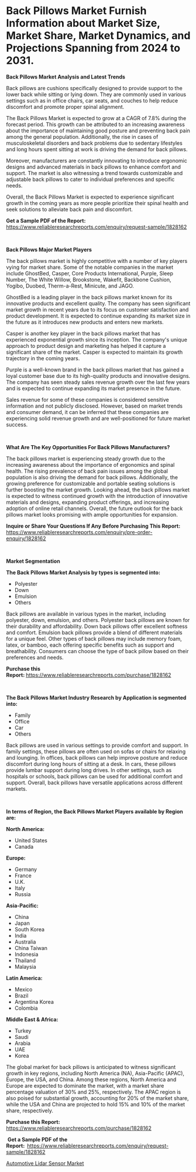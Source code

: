 <p><h1>Back Pillows Market Furnish Information about Market Size, Market Share, Market Dynamics, and Projections Spanning from 2024 to 2031.</h1></p><p><strong>Back Pillows Market Analysis and Latest Trends</strong></p>
<p><p>Back pillows are cushions specifically designed to provide support to the lower back while sitting or lying down. They are commonly used in various settings such as in office chairs, car seats, and couches to help reduce discomfort and promote proper spinal alignment.</p><p>The Back Pillows Market is expected to grow at a CAGR of 7.8% during the forecast period. This growth can be attributed to an increasing awareness about the importance of maintaining good posture and preventing back pain among the general population. Additionally, the rise in cases of musculoskeletal disorders and back problems due to sedentary lifestyles and long hours spent sitting at work is driving the demand for back pillows.</p><p>Moreover, manufacturers are constantly innovating to introduce ergonomic designs and advanced materials in back pillows to enhance comfort and support. The market is also witnessing a trend towards customizable and adjustable back pillows to cater to individual preferences and specific needs.</p><p>Overall, the Back Pillows Market is expected to experience significant growth in the coming years as more people prioritize their spinal health and seek solutions to alleviate back pain and discomfort.</p></p>
<p><strong>Get a Sample PDF of the Report:&nbsp;</strong> <a href="https://www.reliableresearchreports.com/enquiry/request-sample/1828162">https://www.reliableresearchreports.com/enquiry/request-sample/1828162</a></p>
<p>&nbsp;</p>
<p><strong>Back Pillows Major Market Players</strong></p>
<p><p>The back pillows market is highly competitive with a number of key players vying for market share. Some of the notable companies in the market include GhostBed, Casper, Core Products International, Purple, Sleep Number, The White Willow, Brookstone, Wakefit, Backbone Cushion, Yogibo, Duobed, Therm-a-Rest, Minicute, and JAGO.</p><p>GhostBed is a leading player in the back pillows market known for its innovative products and excellent quality. The company has seen significant market growth in recent years due to its focus on customer satisfaction and product development. It is expected to continue expanding its market size in the future as it introduces new products and enters new markets.</p><p>Casper is another key player in the back pillows market that has experienced exponential growth since its inception. The company's unique approach to product design and marketing has helped it capture a significant share of the market. Casper is expected to maintain its growth trajectory in the coming years.</p><p>Purple is a well-known brand in the back pillows market that has gained a loyal customer base due to its high-quality products and innovative designs. The company has seen steady sales revenue growth over the last few years and is expected to continue expanding its market presence in the future.</p><p>Sales revenue for some of these companies is considered sensitive information and not publicly disclosed. However, based on market trends and consumer demand, it can be inferred that these companies are experiencing solid revenue growth and are well-positioned for future market success.</p></p>
<p>&nbsp;</p>
<p><strong>What Are The Key Opportunities For Back Pillows Manufacturers?</strong></p>
<p><p>The back pillows market is experiencing steady growth due to the increasing awareness about the importance of ergonomics and spinal health. The rising prevalence of back pain issues among the global population is also driving the demand for back pillows. Additionally, the growing preference for customizable and portable seating solutions is further boosting the market growth. Looking ahead, the back pillows market is expected to witness continued growth with the introduction of innovative materials and designs, expanding product offerings, and increasing adoption of online retail channels. Overall, the future outlook for the back pillows market looks promising with ample opportunities for expansion.</p></p>
<p><strong>Inquire or Share Your Questions If Any Before Purchasing This Report:</strong> <a href="https://www.reliableresearchreports.com/enquiry/pre-order-enquiry/1828162">https://www.reliableresearchreports.com/enquiry/pre-order-enquiry/1828162</a></p>
<p>&nbsp;</p>
<p><strong>Market Segmentation</strong></p>
<p><strong>The Back Pillows Market Analysis by types is segmented into:</strong></p>
<p><ul><li>Polyester</li><li>Down</li><li>Emulsion</li><li>Others</li></ul></p>
<p><p>Back pillows are available in various types in the market, including polyester, down, emulsion, and others. Polyester back pillows are known for their durability and affordability. Down back pillows offer excellent softness and comfort. Emulsion back pillows provide a blend of different materials for a unique feel. Other types of back pillows may include memory foam, latex, or bamboo, each offering specific benefits such as support and breathability. Consumers can choose the type of back pillow based on their preferences and needs.</p></p>
<p><strong>Purchase this Report:&nbsp;</strong><a href="https://www.reliableresearchreports.com/purchase/1828162">https://www.reliableresearchreports.com/purchase/1828162</a></p>
<p>&nbsp;</p>
<p><strong>The Back Pillows Market Industry Research by Application is segmented into:</strong></p>
<p><ul><li>Family</li><li>Office</li><li>Car</li><li>Others</li></ul></p>
<p><p>Back pillows are used in various settings to provide comfort and support. In family settings, these pillows are often used on sofas or chairs for relaxing and lounging. In offices, back pillows can help improve posture and reduce discomfort during long hours of sitting at a desk. In cars, these pillows provide lumbar support during long drives. In other settings, such as hospitals or schools, back pillows can be used for additional comfort and support. Overall, back pillows have versatile applications across different markets.</p></p>
<p>&nbsp;</p>
<p><strong>In terms of Region, the Back Pillows Market Players available by Region are:</strong></p>
<p>
    <p> <strong> North America: </strong>
        <ul>
            <li>United States</li>
            <li>Canada</li>
        </ul>
        </p> 
    <p> <strong> Europe: </strong>
        <ul>
            <li>Germany</li>
            <li>France</li>
            <li>U.K.</li>
            <li>Italy</li>
            <li>Russia</li>
        </ul>
        </p> 
    <p> <strong> Asia-Pacific: </strong>
        <ul>
            <li>China</li>
            <li>Japan</li>
            <li>South Korea</li>
            <li>India</li>
            <li>Australia</li>
            <li>China Taiwan</li>
            <li>Indonesia</li>
            <li>Thailand</li>
            <li>Malaysia</li>
        </ul>
        </p> 
    <p> <strong> Latin America: </strong>
        <ul>
            <li>Mexico</li>
            <li>Brazil</li>
            <li>Argentina Korea</li>
            <li>Colombia</li>
        </ul>
        </p> 
    <p> <strong> Middle East & Africa: </strong>
        <ul>
            <li>Turkey</li>
            <li>Saudi</li>
            <li>Arabia</li>
            <li>UAE</li>
            <li>Korea</li>
        </ul>
    </p>
    </p>
<p><p>The global market for back pillows is anticipated to witness significant growth in key regions, including North America (NA), Asia-Pacific (APAC), Europe, the USA, and China. Among these regions, North America and Europe are expected to dominate the market, with a market share percentage valuation of 30% and 25%, respectively. The APAC region is also poised for substantial growth, accounting for 20% of the market share, while the USA and China are projected to hold 15% and 10% of the market share, respectively.</p></p>
<p><strong>Purchase this Report: </strong><a href="https://www.reliableresearchreports.com/purchase/1828162">https://www.reliableresearchreports.com/purchase/1828162</a></p>
<p>&nbsp;<strong>Get a Sample PDF of the Report:&nbsp;&nbsp;</strong><a href="https://www.reliableresearchreports.com/enquiry/request-sample/1828162">https://www.reliableresearchreports.com/enquiry/request-sample/1828162</a></p>
<p><strong></strong></p>
<p><p><a href="https://nifty-kite-d51.notion.site/Automotive-Lidar-Sensor-Market-Provides-a-Comprehensive-Analysis-Including-a-Macro-Overview-of-the-M-2dfd9f780d564b5da6f8a4e43c163529">Automotive Lidar Sensor Market</a></p></p>